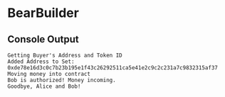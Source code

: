 # BearBuilder

## Console Output
```
Getting Buyer's Address and Token ID
Added Address to Set:  0xde78e16d3c0c7b23b195e1f43c26292511ca5e41e2c9c2c231a7c9832315af37
Moving money into contract
Bob is authorized! Money incoming.
Goodbye, Alice and Bob!
```

